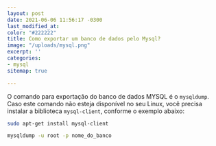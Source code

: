 ```yaml
---
layout: post
date: 2021-06-06 11:56:17 -0300
last_modified_at: 
color: "#222222"
title: Como exportar um banco de dados pelo Mysql?
image: "/uploads/mysql.png"
excerpt: ''
categories:
- mysql
sitemap: true

---
```

O comando para exportação do banco de dados MYSQL é o `mysqldump`.
Caso este comando não esteja disponível no seu Linux, você precisa instalar a biblioteca `mysql-client`, conforme o exemplo abaixo:

```bash
sudo apt-get install mysql-client
```

```bash
mysqldump -u root -p nome_do_banco
```